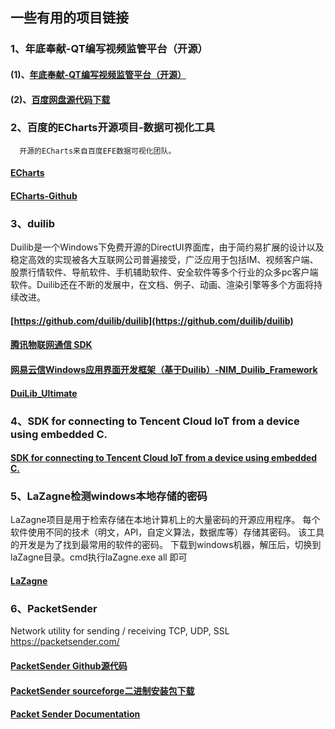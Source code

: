 ## 一些有用的项目链接
### 1、年底奉献-QT编写视频监管平台（开源）
#### (1)、[年底奉献-QT编写视频监管平台（开源）](https://www.cnblogs.com/feiyangqingyun/p/4192484.html)
#### (2)、[百度网盘源代码下载](http://pan.baidu.com/s/1mgFWeDU)
### 2、百度的ECharts开源项目-数据可视化工具
      开源的ECharts来自百度EFE数据可视化团队。
#### [ECharts](https://echarts.baidu.com/echarts2/doc/example.html)
#### [ECharts-Github](https://github.com/apache/incubator-echarts)

### 3、duilib
Duilib是一个Windows下免费开源的DirectUI界面库，由于简约易扩展的设计以及稳定高效的实现被各大互联网公司普遍接受，广泛应用于包括IM、视频客户端、股票行情软件、导航软件、手机辅助软件、安全软件等多个行业的众多pc客户端软件。Duilib还在不断的发展中，在文档、例子、动画、渲染引擎等多个方面将持续改进。
#### [https://github.com/duilib/duilib](https://github.com/duilib/duilib)
#### [腾讯物联网通信 SDK](https://github.com/tencentyun/TIMSDK/tree/master/cross-platform/Windows/IMApp/Basic/duilib)
#### [网易云信Windows应用界面开发框架（基于Duilib）-NIM_Duilib_Framework](https://github.com/netease-im/NIM_Duilib_Framework)
#### [DuiLib_Ultimate](https://github.com/qdtroy/DuiLib_Ultimate)

### 4、SDK for connecting to Tencent Cloud IoT from a device using embedded C.
#### [SDK for connecting to Tencent Cloud IoT from a device using embedded C.](https://github.com/tencentyun/qcloud-iot-sdk-embedded-c)

### 5、LaZagne检测windows本地存储的密码
LaZagne项目是用于检索存储在本地计算机上的大量密码的开源应用程序。 每个软件使用不同的技术（明文，API，自定义算法，数据库等）存储其密码。 该工具的开发是为了找到最常用的软件的密码。
下载到windows机器，解压后，切换到laZagne目录。cmd执行laZagne.exe all
即可
#### [LaZagne](https://github.com/AlessandroZ/LaZagne)

### 6、PacketSender
Network utility for sending / receiving TCP, UDP, SSL https://packetsender.com/
#### [PacketSender Github源代码](https://github.com/dannagle/PacketSender)
#### [PacketSender sourceforge二进制安装包下载](https://sourceforge.net/projects/packetsender/)
#### [Packet Sender Documentation](https://packetsender.com/documentation)
